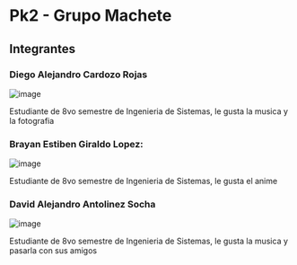 # Pk2 - Grupo Machete

## Integrantes

### Diego Alejandro Cardozo Rojas
![image](https://user-images.githubusercontent.com/57674935/128949455-bbf6230f-35f0-4e2a-9acf-fdf29f570573.png)

Estudiante de 8vo semestre de Ingenieria de Sistemas, le gusta la musica y la fotografia

### Brayan Estiben Giraldo Lopez:
![image](https://user-images.githubusercontent.com/57674935/128949504-1f1e9c07-8e3c-4baf-a203-747aeb5e69e9.png)

Estudiante de 8vo semestre de Ingenieria de Sistemas, le gusta el anime

### David Alejandro Antolinez Socha
![image](https://user-images.githubusercontent.com/57674935/128949479-ca951ded-5fe5-4a1e-9da2-b41b09ecd056.png)

Estudiante de 8vo semestre de Ingenieria de Sistemas, le gusta la musica y pasarla con sus amigos
